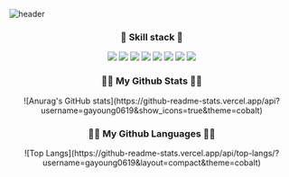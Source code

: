 
  ![header](https://capsule-render.vercel.app/api?type=slice&color=auto&height=250&section=header&text=Gayoung's%20GitHub&fontSize=70&animation=scaleIn)



<h3 align="center"><b>💌 Skill stack 💌 </b></h3>
<p align="center">
  <img src="https://img.shields.io/badge/html5-E34F26?style=for-the-badge&logo=html5&logoColor=white"> 
  <img src="https://img.shields.io/badge/css-1572B6?style=for-the-badge&logo=css3&logoColor=white"> 
  <img src="https://img.shields.io/badge/javascript-F7DF1E?style=for-the-badge&logo=javascript&logoColor=black"> 
  <img src="https://img.shields.io/badge/jquery-0769AD?style=for-the-badge&logo=jquery&logoColor=white">
  <img src="https://img.shields.io/badge/github-181717?style=for-the-badge&logo=github&logoColor=white">
  <img src="https://img.shields.io/badge/git-F05032?style=for-the-badge&logo=git&logoColor=white">
  <img src="https://img.shields.io/badge/bootstrap-7952B3?style=for-the-badge&logo=bootstrap&logoColor=white">
  <img src="https://img.shields.io/badge/react-61DAFB?style=for-the-badge&logo=react&logoColor=black">
</p>



<h3 align="center"><b>👩‍💻 My Github Stats 👩‍💻</b></h3>
<div align="center">
  ![Anurag's GitHub stats](https://github-readme-stats.vercel.app/api?username=gayoung0619&show_icons=true&theme=cobalt)
</div>


<h3 align="center"><b>👩‍💻 My Github Languages 👩‍💻</b></h3>
<div align="center">
  ![Top Langs](https://github-readme-stats.vercel.app/api/top-langs/?username=gayoung0619&layout=compact&theme=cobalt)
</div>


